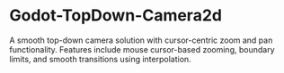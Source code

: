 # Godot-TopDown-Camera2d
A smooth top-down camera solution with cursor-centric zoom and pan functionality. Features include mouse cursor-based zooming, boundary limits, and smooth transitions using interpolation.
